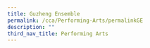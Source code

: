 ```yaml
---
title: Guzheng Ensemble
permalink: /cca/Performing-Arts/permalinkGE
description: ""
third_nav_title: Performing Arts
---
```

